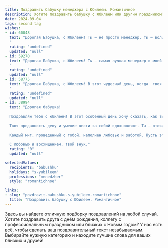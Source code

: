 ```yaml
---
title: Поздравить бабушку менеджера с Юбилеем. Романтичное
description: Хотите поздравить бабушку с Юбилеем или другим праздником? Наш ИИ создаст незабываемое поздравление, а вы обязательно выделитесь среди других.  
date: 2024-09-04
tags: second tag
wishes:
- id: 60048
  text: "Дорогая Бабушка, с Юбилеем! Ты – не просто менеджер, ты – волшебница, умеющая управлять не только рабочими процессами, но и нашими сердцами. Твоя мудрость и забота – это самый ценный капитал, который ты щедро делишь с нами. Пусть твой путь будет полон ярких моментов, а душа всегда будет петь от счастья!
  "
  rating: "undefined"
  updated: "null"
- id: 59270
  text: "Дорогая Бабушка, с Юбилеем! Ты – самая лучшая менеджер в моей жизни, умело управляя не только своей карьерой, но и нашей любовью.  Пусть каждый день будет наполнен счастьем, а твоя жизнь – бесконечной радостью!
  "
  rating: "undefined"
  updated: "null"
- id: 58775
  text: "Дорогая Бабушка, с Юбилеем! В этот чудесный день, когда  твоя жизнь расцветает новыми красками, позволь мне выразить тебе искреннее восхищение. Ты –  истинный  профессионал в сфере менеджмента,  твоя  мудрость и  талант  вдохновляют  нас  всех.  Пусть  любовь  и  счастье  будут  твоими  вечными  спутниками,  а  каждый  день  дарит  тебе  яркие  эмоции  и  радость.
  "
  rating: "undefined"
  updated: "null"
- id: 38994
  text: "Дорогая бабушка!
  
  Поздравляю тебя с юбилеем! В этот особенный день хочу сказать, как ты дорога мне. Ты — настоящая палитра жизни, раскрашенная яркими моментами и мудрыми советами.
  
  Твоя преданность делу и умение вести за собой вдохновляют. Ты — отличный менеджер не только по профессии, но и в жизни, организуя наше счастье и собирая вокруг себя теплые воспоминания.
  
  Каждый миг, проведенный с тобой, наполнен любовью и заботой. Пусть этот юбилей станет началом нового и удивительного этапа, полного радости, здоровья и незабываемых приключений.
  
  С любовью и восхищением, твой внук."
  rating: "0"
  updated: "null"

selectedValues:
  recipients: "babushku"
  holidays: "s-yubileem"
  professions: "menedzher"
  style: "romantichnoe"

links:
- slug: "pozdravit-babushku-s-yubileem-romantichnoe"
  title: "Поздравить бабушку с Юбилеем. Романтичное"
---
```


Здесь вы найдете отличную подборку поздравлений на любой случай. 
Хотите поздравить друга с днём рождения, коллегу с профессиональным праздником или близких с Новым годом? У нас есть всё, чтобы сделать ваш поздравительный текст незабываемым. Выбирайте нужную категорию и находите лучшие слова для ваших близких и друзей!
